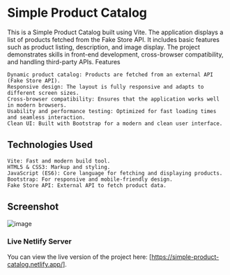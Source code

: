 # Simple Product Catalog

This is a Simple Product Catalog built using Vite. The application displays a list of products fetched from the Fake Store API. It includes basic features such as product listing, description, and image display. The project demonstrates skills in front-end development, cross-browser compatibility, and handling third-party APIs.
Features

    Dynamic product catalog: Products are fetched from an external API (Fake Store API).
    Responsive design: The layout is fully responsive and adapts to different screen sizes.
    Cross-browser compatibility: Ensures that the application works well in modern browsers.
    Usability and performance testing: Optimized for fast loading times and seamless interaction.
    Clean UI: Built with Bootstrap for a modern and clean user interface.

## Technologies Used

    Vite: Fast and modern build tool.
    HTML5 & CSS3: Markup and styling.
    JavaScript (ES6): Core language for fetching and displaying products.
    Bootstrap: For responsive and mobile-friendly design.
    Fake Store API: External API to fetch product data.

 ## Screenshot

 ![image](https://github.com/user-attachments/assets/8e2efc87-9952-483b-aa78-a8995b604121)

    
### Live Netlify Server
You can view the live version of the project here: [https://simple-product-catalog.netlify.app/].
